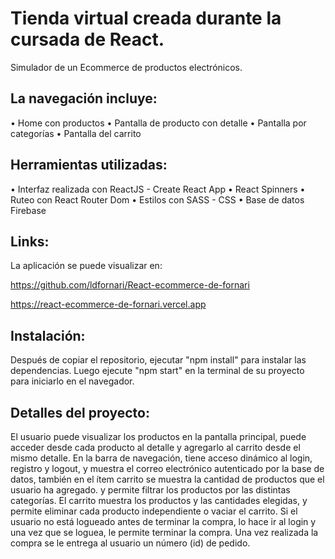 # Tienda virtual creada durante la cursada de React.

Simulador de un Ecommerce de productos electrónicos.



## La navegación incluye:

•   Home con productos
•   Pantalla de producto con detalle
•   Pantalla por categorías
•   Pantalla del carrito



## Herramientas utilizadas:

•   Interfaz realizada con ReactJS - Create React App
•   React Spinners
•   Ruteo con React Router Dom
•   Estilos con SASS - CSS 
•   Base de datos Firebase


## Links:

La aplicación se puede visualizar en:  

https://github.com/ldfornari/React-ecommerce-de-fornari

https://react-ecommerce-de-fornari.vercel.app



## Instalación:

Después de copiar el repositorio, ejecutar "npm install" para instalar las dependencias.
Luego ejecute "npm start" en la terminal de su proyecto para iniciarlo en el navegador.



## Detalles del proyecto:

El usuario puede visualizar los productos en la pantalla principal, puede acceder desde cada producto al detalle y agregarlo al carrito desde el mismo detalle.
En la barra de navegación, tiene acceso dinámico al login, registro y logout, y muestra el correo electrónico autenticado por la base de datos, también en el ítem carrito se muestra la cantidad de productos que el usuario ha agregado. y permite filtrar los productos por las distintas categorías.
El carrito muestra los productos y las cantidades elegidas, y permite eliminar cada producto independiente o vaciar el carrito. Si el usuario no está logueado antes de terminar la compra, lo hace ir al login y una vez que se loguea, le permite terminar la compra. 
Una vez realizada la compra se le entrega al usuario un número (id) de pedido.